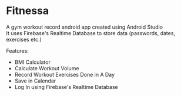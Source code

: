 # Fitnessa

A gym workout record android app created using Android Studio<br>
It uses Firebase's Realtime Database to store data (passwords, dates, exercises etc.)

Features:
- BMI Calculator
- Calculate Workout Volume
- Record Workout Exercises Done in A Day
- Save in Calendar
- Log In using Firebase's Realtime Database
